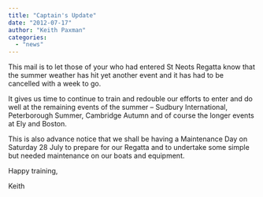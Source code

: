 ```yaml
---
title: "Captain's Update"
date: "2012-07-17"
author: "Keith Paxman"
categories: 
  - "news"
---
```


This mail is to let those of your who had entered St Neots Regatta know that the summer weather has hit yet another event and it has had to be cancelled with a week to go.

It gives us time to continue to train and redouble our efforts to enter and do well at the remaining events of the summer – Sudbury International, Peterborough Summer, Cambridge Autumn and of course the longer events at Ely and Boston.

This is also advance notice that we shall be having a Maintenance Day on Saturday 28 July to prepare for our Regatta and to undertake some simple but needed maintenance on our boats and equipment.

Happy training,

Keith
